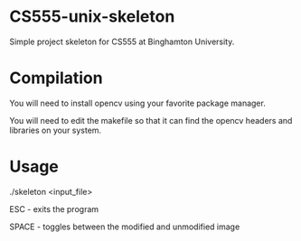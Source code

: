 # CS555-unix-skeleton
Simple project skeleton for CS555 at Binghamton University.

# Compilation
You will need to install opencv using your favorite package manager.

You will need to edit the makefile so that it can find the opencv headers and libraries on your system.

# Usage
./skeleton <input_file>

ESC - exits the program

SPACE - toggles between the modified and unmodified image
